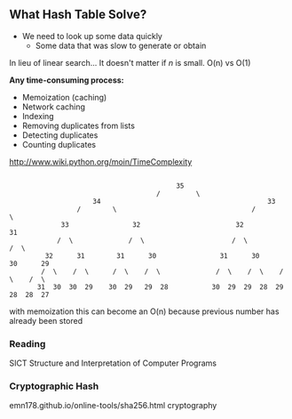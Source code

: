 ## What Hash Table Solve?
* We need to look up  some data quickly
  * Some data that was slow to generate or obtain

In lieu of linear search...
It doesn't matter if _n_ is small. O(n) vs O(1)

**Any time-consuming process:**
* Memoization (caching)
* Network caching
* Indexing
* Removing duplicates from lists
* Detecting duplicates
* Counting duplicates

http://www.wiki.python.org/moin/TimeComplexity
```

                                          35
                                     /         \
                     34                                          33
                 /        \                                  /        \
             33                32                        32              31
            /  \              /  \                      /  \            /  \
         32      31        31      30                31      30      30      29
        /  \    /  \      /  \    /  \              /  \    /  \    /  \    /  \
       31  30  30  29    30  29   29  28           30  29  29  28  29  28  28  27
```

with memoization this can become an O(n) because previous number has already been stored

### Reading
SICT
Structure and Interpretation of Computer Programs

### Cryptographic Hash
emn178.github.io/online-tools/sha256.html
cryptography 
